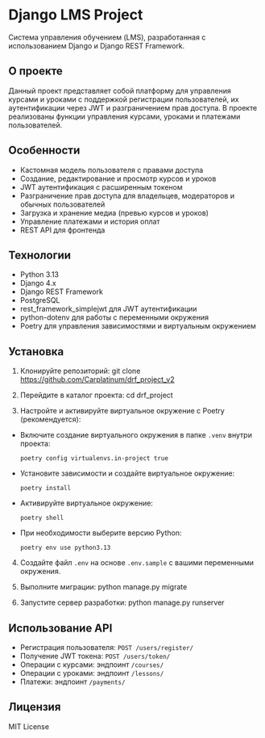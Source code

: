 # Django LMS Project

Система управления обучением (LMS), разработанная с использованием Django и Django REST Framework.

## О проекте

Данный проект представляет собой платформу для управления курсами и уроками с поддержкой регистрации пользователей, их аутентификации через JWT и разграничением прав доступа. В проекте реализованы функции управления курсами, уроками и платежами пользователей.

## Особенности

- Кастомная модель пользователя с правами доступа
- Создание, редактирование и просмотр курсов и уроков
- JWT аутентификация с расширенным токеном
- Разграничение прав доступа для владельцев, модераторов и обычных пользователей
- Загрузка и хранение медиа (превью курсов и уроков)
- Управление платежами и история оплат
- REST API для фронтенда

## Технологии

- Python 3.13
- Django 4.x
- Django REST Framework
- PostgreSQL
- rest_framework_simplejwt для JWT аутентификации
- python-dotenv для работы с переменными окружения
- Poetry для управления зависимостями и виртуальным окружением

## Установка

1. Клонируйте репозиторий:
git clone https://github.com/Carplatinum/drf_project_v2

2. Перейдите в каталог проекта:
cd drf_project

3. Настройте и активируйте виртуальное окружение с Poetry (рекомендуется):

- Включите создание виртуального окружения в папке `.venv` внутри проекта:
  ```
  poetry config virtualenvs.in-project true
  ```

- Установите зависимости и создайте виртуальное окружение:
  ```
  poetry install
  ```

- Активируйте виртуальное окружение:
  ```
  poetry shell
  ```

- При необходимости выберите версию Python:
  ```
  poetry env use python3.13
  ```

4. Создайте файл `.env` на основе `.env.sample` с вашими переменными окружения.
5. Выполните миграции:
python manage.py migrate

6. Запустите сервер разработки:
python manage.py runserver

## Использование API

- Регистрация пользователя: `POST /users/register/`
- Получение JWT токена: `POST /users/token/`
- Операции с курсами: эндпоинт `/courses/`
- Операции с уроками: эндпоинт `/lessons/`
- Платежи: эндпоинт `/payments/`

## Лицензия

MIT License
